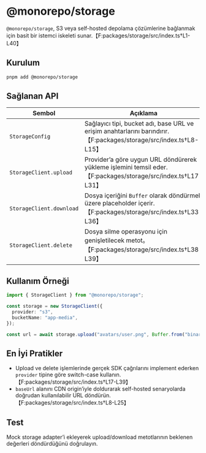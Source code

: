 # @monorepo/storage

`@monorepo/storage`, S3 veya self-hosted depolama çözümlerine bağlanmak için basit bir istemci iskeleti sunar.【F:packages/storage/src/index.ts†L1-L40】

## Kurulum

```bash
pnpm add @monorepo/storage
```

## Sağlanan API

| Sembol | Açıklama |
| --- | --- |
| `StorageConfig` | Sağlayıcı tipi, bucket adı, base URL ve erişim anahtarlarını barındırır.【F:packages/storage/src/index.ts†L8-L15】 |
| `StorageClient.upload` | Provider’a göre uygun URL döndürerek yükleme işlemini temsil eder.【F:packages/storage/src/index.ts†L17-L31】 |
| `StorageClient.download` | Dosya içeriğini `Buffer` olarak döndürmek üzere placeholder içerir.【F:packages/storage/src/index.ts†L33-L36】 |
| `StorageClient.delete` | Dosya silme operasyonu için genişletilecek metot。【F:packages/storage/src/index.ts†L38-L39】 |

## Kullanım Örneği

```ts
import { StorageClient } from "@monorepo/storage";

const storage = new StorageClient({
  provider: "s3",
  bucketName: "app-media",
});

const url = await storage.upload("avatars/user.png", Buffer.from("binary"));
```

## En İyi Pratikler

- Upload ve delete işlemlerinde gerçek SDK çağrılarını implement ederken `provider` tipine göre switch-case kullanın.【F:packages/storage/src/index.ts†L17-L39】
- `baseUrl` alanını CDN origin’iyle doldurarak self-hosted senaryolarda doğrudan kullanılabilir URL döndürün.【F:packages/storage/src/index.ts†L8-L25】

## Test

Mock storage adapter’i ekleyerek upload/download metotlarının beklenen değerleri döndürdüğünü doğrulayın.
